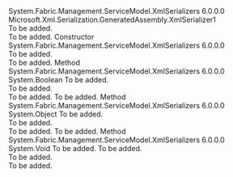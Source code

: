 <Type Name="UnmanagedDllTypeSerializer" FullName="Microsoft.Xml.Serialization.GeneratedAssembly.UnmanagedDllTypeSerializer">
  <TypeSignature Language="C#" Value="public sealed class UnmanagedDllTypeSerializer : Microsoft.Xml.Serialization.GeneratedAssembly.XmlSerializer1" />
  <TypeSignature Language="ILAsm" Value=".class public auto ansi sealed beforefieldinit UnmanagedDllTypeSerializer extends Microsoft.Xml.Serialization.GeneratedAssembly.XmlSerializer1" />
  <TypeSignature Language="DocId" Value="T:Microsoft.Xml.Serialization.GeneratedAssembly.UnmanagedDllTypeSerializer" />
  <TypeSignature Language="VB.NET" Value="Public NotInheritable Class UnmanagedDllTypeSerializer&#xA;Inherits XmlSerializer1" />
  <TypeSignature Language="F#" Value="type UnmanagedDllTypeSerializer = class&#xA;    inherit XmlSerializer1" />
  <AssemblyInfo>
    <AssemblyName>System.Fabric.Management.ServiceModel.XmlSerializers</AssemblyName>
    <AssemblyVersion>6.0.0.0</AssemblyVersion>
  </AssemblyInfo>
  <Base>
    <BaseTypeName>Microsoft.Xml.Serialization.GeneratedAssembly.XmlSerializer1</BaseTypeName>
  </Base>
  <Interfaces />
  <Docs>
    <summary>To be added.</summary>
    <remarks>To be added.</remarks>
  </Docs>
  <Members>
    <Member MemberName=".ctor">
      <MemberSignature Language="C#" Value="public UnmanagedDllTypeSerializer ();" />
      <MemberSignature Language="ILAsm" Value=".method public hidebysig specialname rtspecialname instance void .ctor() cil managed" />
      <MemberSignature Language="DocId" Value="M:Microsoft.Xml.Serialization.GeneratedAssembly.UnmanagedDllTypeSerializer.#ctor" />
      <MemberSignature Language="VB.NET" Value="Public Sub New ()" />
      <MemberType>Constructor</MemberType>
      <AssemblyInfo>
        <AssemblyName>System.Fabric.Management.ServiceModel.XmlSerializers</AssemblyName>
        <AssemblyVersion>6.0.0.0</AssemblyVersion>
      </AssemblyInfo>
      <Parameters />
      <Docs>
        <summary>To be added.</summary>
        <remarks>To be added.</remarks>
      </Docs>
    </Member>
    <Member MemberName="CanDeserialize">
      <MemberSignature Language="C#" Value="public override bool CanDeserialize (System.Xml.XmlReader xmlReader);" />
      <MemberSignature Language="ILAsm" Value=".method public hidebysig virtual instance bool CanDeserialize(class System.Xml.XmlReader xmlReader) cil managed" />
      <MemberSignature Language="DocId" Value="M:Microsoft.Xml.Serialization.GeneratedAssembly.UnmanagedDllTypeSerializer.CanDeserialize(System.Xml.XmlReader)" />
      <MemberSignature Language="F#" Value="override this.CanDeserialize : System.Xml.XmlReader -&gt; bool" Usage="unmanagedDllTypeSerializer.CanDeserialize xmlReader" />
      <MemberType>Method</MemberType>
      <AssemblyInfo>
        <AssemblyName>System.Fabric.Management.ServiceModel.XmlSerializers</AssemblyName>
        <AssemblyVersion>6.0.0.0</AssemblyVersion>
      </AssemblyInfo>
      <ReturnValue>
        <ReturnType>System.Boolean</ReturnType>
      </ReturnValue>
      <Parameters>
        <Parameter Name="xmlReader" Type="System.Xml.XmlReader" />
      </Parameters>
      <Docs>
        <param name="xmlReader">To be added.</param>
        <summary>To be added.</summary>
        <returns>To be added.</returns>
        <remarks>To be added.</remarks>
      </Docs>
    </Member>
    <Member MemberName="Deserialize">
      <MemberSignature Language="C#" Value="protected override object Deserialize (System.Xml.Serialization.XmlSerializationReader reader);" />
      <MemberSignature Language="ILAsm" Value=".method familyhidebysig virtual instance object Deserialize(class System.Xml.Serialization.XmlSerializationReader reader) cil managed" />
      <MemberSignature Language="DocId" Value="M:Microsoft.Xml.Serialization.GeneratedAssembly.UnmanagedDllTypeSerializer.Deserialize(System.Xml.Serialization.XmlSerializationReader)" />
      <MemberSignature Language="VB.NET" Value="Protected Overrides Function Deserialize (reader As XmlSerializationReader) As Object" />
      <MemberSignature Language="F#" Value="override this.Deserialize : System.Xml.Serialization.XmlSerializationReader -&gt; obj" Usage="unmanagedDllTypeSerializer.Deserialize reader" />
      <MemberType>Method</MemberType>
      <AssemblyInfo>
        <AssemblyName>System.Fabric.Management.ServiceModel.XmlSerializers</AssemblyName>
        <AssemblyVersion>6.0.0.0</AssemblyVersion>
      </AssemblyInfo>
      <ReturnValue>
        <ReturnType>System.Object</ReturnType>
      </ReturnValue>
      <Parameters>
        <Parameter Name="reader" Type="System.Xml.Serialization.XmlSerializationReader" />
      </Parameters>
      <Docs>
        <param name="reader">To be added.</param>
        <summary>To be added.</summary>
        <returns>To be added.</returns>
        <remarks>To be added.</remarks>
      </Docs>
    </Member>
    <Member MemberName="Serialize">
      <MemberSignature Language="C#" Value="protected override void Serialize (object objectToSerialize, System.Xml.Serialization.XmlSerializationWriter writer);" />
      <MemberSignature Language="ILAsm" Value=".method familyhidebysig virtual instance void Serialize(object objectToSerialize, class System.Xml.Serialization.XmlSerializationWriter writer) cil managed" />
      <MemberSignature Language="DocId" Value="M:Microsoft.Xml.Serialization.GeneratedAssembly.UnmanagedDllTypeSerializer.Serialize(System.Object,System.Xml.Serialization.XmlSerializationWriter)" />
      <MemberSignature Language="VB.NET" Value="Protected Overrides Sub Serialize (objectToSerialize As Object, writer As XmlSerializationWriter)" />
      <MemberSignature Language="F#" Value="override this.Serialize : obj * System.Xml.Serialization.XmlSerializationWriter -&gt; unit" Usage="unmanagedDllTypeSerializer.Serialize (objectToSerialize, writer)" />
      <MemberType>Method</MemberType>
      <AssemblyInfo>
        <AssemblyName>System.Fabric.Management.ServiceModel.XmlSerializers</AssemblyName>
        <AssemblyVersion>6.0.0.0</AssemblyVersion>
      </AssemblyInfo>
      <ReturnValue>
        <ReturnType>System.Void</ReturnType>
      </ReturnValue>
      <Parameters>
        <Parameter Name="objectToSerialize" Type="System.Object" />
        <Parameter Name="writer" Type="System.Xml.Serialization.XmlSerializationWriter" />
      </Parameters>
      <Docs>
        <param name="objectToSerialize">To be added.</param>
        <param name="writer">To be added.</param>
        <summary>To be added.</summary>
        <remarks>To be added.</remarks>
      </Docs>
    </Member>
  </Members>
</Type>